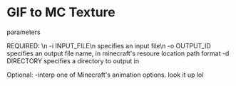 # GIF to MC Texture

parameters

REQUIRED: \n
-i INPUT_FILE\n
specifies an input file\n
-o OUTPUT_ID
specifies an output file name, in minecraft's resoure location path format
-d DIRECTORY
specifies a directory to output in

Optional:
-interp
one of Minecraft's animation options. look it up lol
